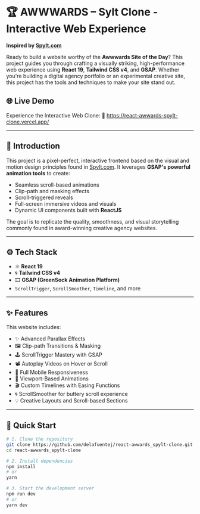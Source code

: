 # 🏆 AWWWARDS – Sylt Clone -Interactive Web Experience

**Inspired by [Spylt.com](https://www.spylt.com/)**

Ready to build a website worthy of the **Awwwards Site of the Day**? This project guides you through crafting a visually striking, high-performance web experience using **React 19**, **Tailwind CSS v4**, and **GSAP**. Whether you're building a digital agency portfolio or an experimental creative site, this project has the tools and techniques to make your site stand out.

## 🌐 Live Demo

Experience the Interactive Web Clone:
🔗 https://react-awwards-spylt-clone.vercel.app/

---

## 🚀 Introduction

This project is a pixel-perfect, interactive frontend based on the visual and motion design principles found in [Spylt.com](https://www.spylt.com/). It leverages **GSAP's powerful animation tools** to create:

- Seamless scroll-based animations
- Clip-path and masking effects
- Scroll-triggered reveals
- Full-screen immersive videos and visuals
- Dynamic UI components built with **ReactJS**

The goal is to replicate the quality, smoothness, and visual storytelling commonly found in award-winning creative agency websites.

---

## ⚙️ Tech Stack

- ⚛️ **React 19**
- 🌀 **Tailwind CSS v4**
- 🎞️ **GSAP (GreenSock Animation Platform)**
- `ScrollTrigger`, `ScrollSmoother`, `Timeline`, and more

---

## ✨ Features

This website includes:

- ✨ Advanced Parallax Effects
- 🖼️ Clip-path Transitions & Masking
- 🕹️ ScrollTrigger Mastery with GSAP
- 📽️ Autoplay Videos on Hover or Scroll
- 🤳 Full Mobile Responsiveness
- 📏 Viewport-Based Animations
- 🎬 Custom Timelines with Easing Functions
- 🌀 ScrollSmoother for buttery scroll experience
- 💡 Creative Layouts and Scroll-based Sections

---

## 🤸 Quick Start

```bash
# 1. Clone the repository
git clone https://github.com/delafuentej/react-awwards_spylt-clone.git
cd react-awwards_spylt-clone

# 2. Install dependencies
npm install
# or
yarn

# 3. Start the development server
npm run dev
# or
yarn dev
```

